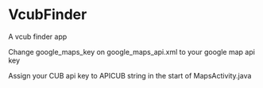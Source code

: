 VcubFinder
==========

A vcub finder app


Change google_maps_key on google_maps_api.xml to your google map api key

Assign your CUB api key to APICUB string in the start of MapsActivity.java

